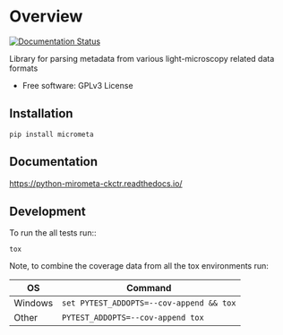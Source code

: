 Overview
========

[//]: # (start-badges)

[![Documentation Status](https://readthedocs.org/projects/python-mirometa-ckctr/badge/?style=flat)](https://readthedocs.org/projects/python-mirometa-ckctr)

[//]: # (end-badges)

Library for parsing metadata from various light-microscopy related data formats

* Free software: GPLv3 License

Installation
------------

    pip install micrometa

Documentation
-------------

https://python-mirometa-ckctr.readthedocs.io/

Development
-----------

To run the all tests run::

    tox

Note, to combine the coverage data from all the tox environments run:

| OS      | Command                                  |
|---------|------------------------------------------|
| Windows | `set PYTEST_ADDOPTS=--cov-append && tox` |
| Other   | `PYTEST_ADDOPTS=--cov-append tox`        |

